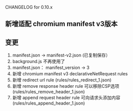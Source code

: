CHANGELOG for 0.10.x
## 新增适配 chromium manifest v3版本

## 变更
1. manifest.json -> manifest-v2.json  (已复制保存）
2. background.js    不再使用了
3. manifest.json：    manifest_version -> 3
4. 新增  chromium manifest v3    declarativeNetRequest   rules  
5. 新增 redirect url rule (rules/rules_redirect_1.json)
6. 新增 remove response header rule 可以移除CSP选项  (rules/rules_remove_header_1.json)
7. 新增 append request  header rule 可向请求头添加内容  (rules/rules_append_header_1.json)

